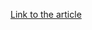 [Link to the article](https://www.welivesecurity.com/2021/11/16/strategic-web-compromises-middle-east-pinch-candiru/)
